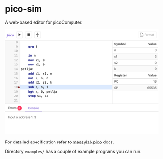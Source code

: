 # pico-sim

A web-based editor for picoComputer.

![picoComputer editor](https://raw.githubusercontent.com/nmiljkovic/pico-sim/master/sim.png)

For detailed specification refer to [messylab pico](http://messylab.com/pico/) docs.

Directory `examples/` has a couple of example programs you can run.
